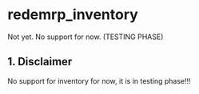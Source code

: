 # redemrp_inventory
Not yet. No support for now. (TESTING PHASE)

## 1. Disclaimer
No support for inventory for now, it is in testing phase!!!
